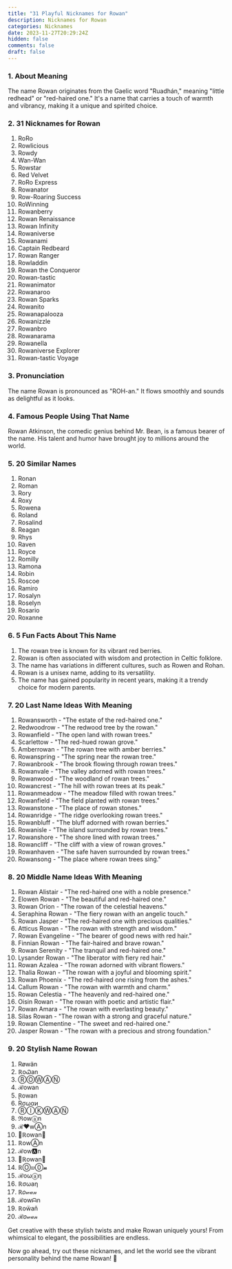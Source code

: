 ```yaml
---
title: "31 Playful Nicknames for Rowan"
description: Nicknames for Rowan
categories: Nicknames
date: 2023-11-27T20:29:24Z 
hidden: false
comments: false
draft: false
---
```



### 1. About Meaning

The name Rowan originates from the Gaelic word "Ruadhán," meaning "little redhead" or "red-haired one." It's a name that carries a touch of warmth and vibrancy, making it a unique and spirited choice.

### 2. 31 Nicknames for Rowan

1. RoRo
2. Rowlicious
3. Rowdy
4. Wan-Wan
5. Rowstar
6. Red Velvet
7. RoRo Express
8. Rowanator
9. Row-Roaring Success
10. RoWinning
11. Rowanberry
12. Rowan Renaissance
13. Rowan Infinity
14. Rowaniverse
15. Rowanami
16. Captain Redbeard
17. Rowan Ranger
18. Rowladdin
19. Rowan the Conqueror
20. Rowan-tastic
21. Rowanimator
22. Rowanaroo
23. Rowan Sparks
24. Rowanito
25. Rowanapalooza
26. Rowanizzle
27. Rowanbro
28. Rowanarama
29. Rowanella
30. Rowaniverse Explorer
31. Rowan-tastic Voyage

### 3. Pronunciation

The name Rowan is pronounced as "ROH-an." It flows smoothly and sounds as delightful as it looks.

### 4. Famous People Using That Name

Rowan Atkinson, the comedic genius behind Mr. Bean, is a famous bearer of the name. His talent and humor have brought joy to millions around the world.

### 5. 20 Similar Names

1. Ronan
2. Roman
3. Rory
4. Roxy
5. Rowena
6. Roland
7. Rosalind
8. Reagan
9. Rhys
10. Raven
11. Royce
12. Romilly
13. Ramona
14. Robin
15. Roscoe
16. Ramiro
17. Rosalyn
18. Roselyn
19. Rosario
20. Roxanne

### 6. 5 Fun Facts About This Name

1. The rowan tree is known for its vibrant red berries.
2. Rowan is often associated with wisdom and protection in Celtic folklore.
3. The name has variations in different cultures, such as Rowen and Rohan.
4. Rowan is a unisex name, adding to its versatility.
5. The name has gained popularity in recent years, making it a trendy choice for modern parents.

### 7. 20 Last Name Ideas With Meaning

1. Rowansworth - "The estate of the red-haired one."
2. Redwoodrow - "The redwood tree by the rowan."
3. Rowanfield - "The open land with rowan trees."
4. Scarlettow - "The red-hued rowan grove."
5. Amberrowan - "The rowan tree with amber berries."
6. Rowanspring - "The spring near the rowan tree."
7. Rowanbrook - "The brook flowing through rowan trees."
8. Rowanvale - "The valley adorned with rowan trees."
9. Rowanwood - "The woodland of rowan trees."
10. Rowancrest - "The hill with rowan trees at its peak."
11. Rowanmeadow - "The meadow filled with rowan trees."
12. Rowanfield - "The field planted with rowan trees."
13. Rowanstone - "The place of rowan stones."
14. Rowanridge - "The ridge overlooking rowan trees."
15. Rowanbluff - "The bluff adorned with rowan berries."
16. Rowanisle - "The island surrounded by rowan trees."
17. Rowanshore - "The shore lined with rowan trees."
18. Rowancliff - "The cliff with a view of rowan groves."
19. Rowanhaven - "The safe haven surrounded by rowan trees."
20. Rowansong - "The place where rowan trees sing."

### 8. 20 Middle Name Ideas With Meaning

1. Rowan Alistair - "The red-haired one with a noble presence."
2. Elowen Rowan - "The beautiful and red-haired one."
3. Rowan Orion - "The rowan of the celestial heavens."
4. Seraphina Rowan - "The fiery rowan with an angelic touch."
5. Rowan Jasper - "The red-haired one with precious qualities."
6. Atticus Rowan - "The rowan with strength and wisdom."
7. Rowan Evangeline - "The bearer of good news with red hair."
8. Finnian Rowan - "The fair-haired and brave rowan."
9. Rowan Serenity - "The tranquil and red-haired one."
10. Lysander Rowan - "The liberator with fiery red hair."
11. Rowan Azalea - "The rowan adorned with vibrant flowers."
12. Thalia Rowan - "The rowan with a joyful and blooming spirit."
13. Rowan Phoenix - "The red-haired one rising from the ashes."
14. Callum Rowan - "The rowan with warmth and charm."
15. Rowan Celestia - "The heavenly and red-haired one."
16. Oisin Rowan - "The rowan with poetic and artistic flair."
17. Rowan Amara - "The rowan with everlasting beauty."
18. Silas Rowan - "The rowan with a strong and graceful nature."
19. Rowan Clementine - "The sweet and red-haired one."
20. Jasper Rowan - "The rowan with a precious and strong foundation."

### 9. 20 Stylish Name Rowan

1. Røwän
2. ℝoᏇan
3. ⓇⓄⓌⒶⓃ
4. ℛowan
5. Ɽowan
6. Rσωαи
7. ⓇⒾⓀⓌⒶⓃ
8. ℜowⓐn
9. ℛ❤︎wⒶn
10. 🌟ℝowan🌟
11. ℝowⒶn
12. ℛow🅰n
13. 🌹ℝowan🌹
14. ℝⓄ𝔴⓪𝓷
15. ℛoωⓐη
16. ℝσωaη
17. ℝ𝑜𝓌𝒶𝓃
18. ℛowᗩn
19. ℝoẅaň
20. ℛ𝑜𝓌𝒶𝓃

Get creative with these stylish twists and make Rowan uniquely yours! From whimsical to elegant, the possibilities are endless.

Now go ahead, try out these nicknames, and let the world see the vibrant personality behind the name Rowan! 🚀